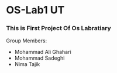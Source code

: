 # OS-Lab1 UT
<h3>This is First Project Of Os Labratiary</h3>
<p>Group Members:
  
- Mohammad Ali Ghahari
- Mohammad Sadeghi
- Nima Tajik
</p>
